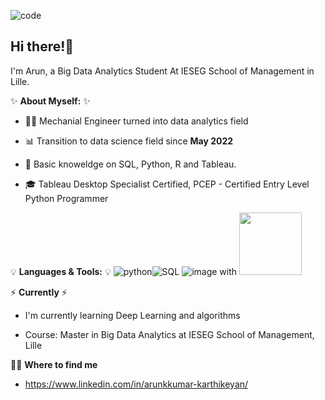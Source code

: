 ![code](https://user-images.githubusercontent.com/115185834/205046989-7074e9d4-e881-4d44-b58f-5e4dce9df1ae.gif)

**Hi there!:wave:** 
-------------------------------------------------------------------------------------------------------------------------------------------------------------------------

I'm Arun, a Big Data Analytics Student At IESEG School of Management in Lille.

✨ **About Myself:** ✨

* :man_technologist: Mechanial Engineer turned into data analytics field

* 📊 Transition to data science field since **May 2022**

* 📝 Basic knoweldge on SQL, Python, R and Tableau. 

* :mortar_board:  Tableau Desktop Specialist Certified, PCEP - Certified Entry Level Python Programmer

💡 **Languages & Tools:** 💡
![python](https://user-images.githubusercontent.com/115185834/205054069-7c5ef895-d746-416b-8abe-0a41798a5128.png)![SQL](https://user-images.githubusercontent.com/115185834/205054103-176378a3-d84e-4f08-893f-766afdf4a121.png)
![image](https://your-image-url.type) with <img src="https://your-image-url.type" width="100" height="100">

⚡️ **Currently** ⚡️

* I'm currently learning Deep Learning and algorithms

* Course: Master in Big Data Analytics at IESEG School of Management, Lille

🙌🏻 **Where to find me**

* https://www.linkedin.com/in/arunkkumar-karthikeyan/
